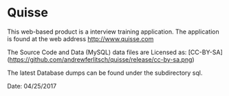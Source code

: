 # Quisse 

This web-based product is a interview training application. The application
is found at the web address http://www.quisse.com

The Source Code and Data (MySQL) data files are Licensed as: [CC-BY-SA] (https://github.com/andrewferlitsch/quisse/release/cc-by-sa.png)

The latest Database dumps can be found under the subdirectory sql.

Date: 04/25/2017
